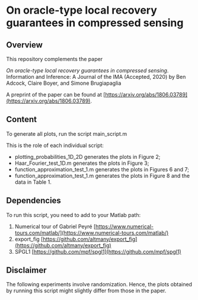 # On oracle-type local recovery guarantees in compressed sensing

## Overview

This repository complements the paper 

*On oracle-type local recovery guarantees in compressed sensing*. Information and Inference: A Journal of the IMA (Accepted, 2020) by Ben Adcock, Claire Boyer, and Simone Brugiapaglia

A preprint of the paper can be found at [https://arxiv.org/abs/1806.03789](https://arxiv.org/abs/1806.03789).

## Content

To generate all plots, run the script main_script.m 

This is the role of each individual script:

- plotting_probabilities_1D_2D generates the plots in Figure 2;
- Haar_Fourier_test_1D.m generates the plots in Figure 3;
- function_approximation_test_1.m generates the plots in Figures 6 and 7;
- function_approximation_test_1.m generates the plots in Figure 8 and the data in Table 1.


## Dependencies

To run this script, you need to add to your Matlab path:

1. Numerical tour of Gabriel Peyré [https://www.numerical-tours.com/matlab/](https://www.numerical-tours.com/matlab/)
2. export_fig [https://github.com/altmany/export_fig](https://github.com/altmany/export_fig)
3. SPGL1 [https://github.com/mpf/spgl1](https://github.com/mpf/spgl1)

## Disclaimer

The following experiments involve randomization. Hence, the plots obtained by running this script might slightly differ from those in the paper.
